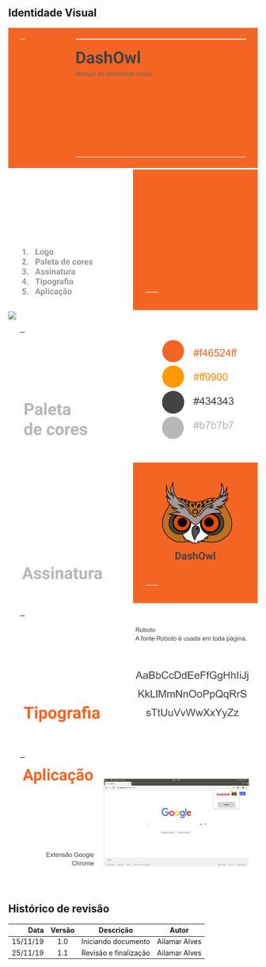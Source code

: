 ## Identidade Visual

![](../assets/imgs/identidade_visual_1.png)
![](../assets/imgs/identidade_visual_2.png)
![](../assets/imgs/identidade_visual_3.png)
![](../assets/imgs/identidade_visual_4.png)
![](../assets/imgs/identidade_visual_5.png)
![](../assets/imgs/identidade_visual_6.png)
![](../assets/imgs/identidade_visual_7.png)

## Histórico de revisão

Data | Versão | Descrição | Autor
----: | :------: | --------- | -----
15/11/19 | 1.0 | Iniciando documento | Ailamar Alves
25/11/19 | 1.1 | Revisão e finalização | Ailamar Alves

